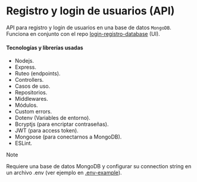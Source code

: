 # Registro y login de usuarios (API)
API para registro y login de usuarios en una base de datos `MongoDB`.
Funciona en conjunto con el repo [login-registro-database](https://github.com/mikelapro/login-registro-database) (UI).

#### Tecnologías y librerías usadas
* Nodejs.
* Express.
* Ruteo (endpoints).
* Controllers.
* Casos de uso.
* Repositorios.
* Middlewares.
* Módulos.
* Custom errors.
* Dotenv (Variables de entorno).
* Bcryptjs (para encriptar contraseñas).
* JWT (para access token).
* Mongoose (para conectarnos a MongoDB).
* ESLint.

> [!NOTE]
> Requiere una base de datos MongoDB y configurar su connection string en un archivo .env (ver ejemplo en [.env-example](https://github.com/mikelapro/login-registro-database-api/blob/main/.env-example)).
